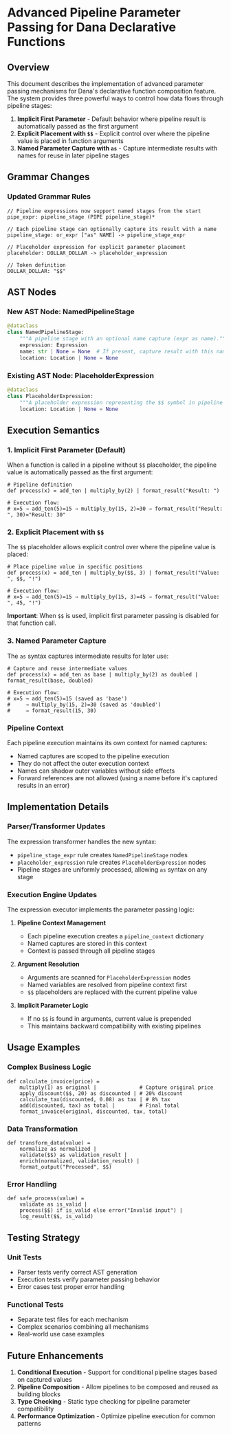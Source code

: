 # Advanced Pipeline Parameter Passing for Dana Declarative Functions

## Overview

This document describes the implementation of advanced parameter passing mechanisms for Dana's declarative function composition feature. The system provides three powerful ways to control how data flows through pipeline stages:

1. **Implicit First Parameter** - Default behavior where pipeline result is automatically passed as the first argument
2. **Explicit Placement with `$$`** - Explicit control over where the pipeline value is placed in function arguments
3. **Named Parameter Capture with `as`** - Capture intermediate results with names for reuse in later pipeline stages

## Grammar Changes

### Updated Grammar Rules

```lark
// Pipeline expressions now support named stages from the start
pipe_expr: pipeline_stage (PIPE pipeline_stage)*

// Each pipeline stage can optionally capture its result with a name
pipeline_stage: or_expr ["as" NAME] -> pipeline_stage_expr

// Placeholder expression for explicit parameter placement
placeholder: DOLLAR_DOLLAR -> placeholder_expression

// Token definition
DOLLAR_DOLLAR: "$$"
```

## AST Nodes

### New AST Node: NamedPipelineStage

```python
@dataclass
class NamedPipelineStage:
    """A pipeline stage with an optional name capture (expr as name)."""
    expression: Expression
    name: str | None = None  # If present, capture result with this name
    location: Location | None = None
```

### Existing AST Node: PlaceholderExpression

```python
@dataclass
class PlaceholderExpression:
    """A placeholder expression representing the $$ symbol in pipeline operations."""
    location: Location | None = None
```

## Execution Semantics

### 1. Implicit First Parameter (Default)

When a function is called in a pipeline without `$$` placeholder, the pipeline value is automatically passed as the first argument:

```dana
# Pipeline definition
def process(x) = add_ten | multiply_by(2) | format_result("Result: ")

# Execution flow:
# x=5 → add_ten(5)=15 → multiply_by(15, 2)=30 → format_result("Result: ", 30)="Result: 30"
```

### 2. Explicit Placement with `$$`

The `$$` placeholder allows explicit control over where the pipeline value is placed:

```dana
# Place pipeline value in specific positions
def process(x) = add_ten | multiply_by($$, 3) | format_result("Value: ", $$, "!")

# Execution flow:
# x=5 → add_ten(5)=15 → multiply_by(15, 3)=45 → format_result("Value: ", 45, "!")
```

**Important**: When `$$` is used, implicit first parameter passing is disabled for that function call.

### 3. Named Parameter Capture

The `as` syntax captures intermediate results for later use:

```dana
# Capture and reuse intermediate values
def process(x) = add_ten as base | multiply_by(2) as doubled | format_result(base, doubled)

# Execution flow:
# x=5 → add_ten(5)=15 (saved as 'base')
#     → multiply_by(15, 2)=30 (saved as 'doubled')  
#     → format_result(15, 30)
```

### Pipeline Context

Each pipeline execution maintains its own context for named captures:
- Named captures are scoped to the pipeline execution
- They do not affect the outer execution context
- Names can shadow outer variables without side effects
- Forward references are not allowed (using a name before it's captured results in an error)

## Implementation Details

### Parser/Transformer Updates

The expression transformer handles the new syntax:
- `pipeline_stage_expr` rule creates `NamedPipelineStage` nodes
- `placeholder_expression` rule creates `PlaceholderExpression` nodes
- Pipeline stages are uniformly processed, allowing `as` syntax on any stage

### Execution Engine Updates

The expression executor implements the parameter passing logic:

1. **Pipeline Context Management**
   - Each pipeline execution creates a `pipeline_context` dictionary
   - Named captures are stored in this context
   - Context is passed through all pipeline stages

2. **Argument Resolution**
   - Arguments are scanned for `PlaceholderExpression` nodes
   - Named variables are resolved from pipeline context first
   - `$$` placeholders are replaced with the current pipeline value

3. **Implicit Parameter Logic**
   - If no `$$` is found in arguments, current value is prepended
   - This maintains backward compatibility with existing pipelines

## Usage Examples

### Complex Business Logic

```dana
def calculate_invoice(price) = 
    multiply(1) as original |              # Capture original price
    apply_discount($$, 20) as discounted | # 20% discount
    calculate_tax(discounted, 0.08) as tax | # 8% tax
    add(discounted, tax) as total |        # Final total
    format_invoice(original, discounted, tax, total)
```

### Data Transformation

```dana
def transform_data(value) =
    normalize as normalized |
    validate($$) as validation_result |
    enrich(normalized, validation_result) |
    format_output("Processed", $$)
```

### Error Handling

```dana
def safe_process(value) =
    validate as is_valid |
    process($$) if is_valid else error("Invalid input") |
    log_result($$, is_valid)
```

## Testing Strategy

### Unit Tests
- Parser tests verify correct AST generation
- Execution tests verify parameter passing behavior
- Error cases test proper error handling

### Functional Tests
- Separate test files for each mechanism
- Complex scenarios combining all mechanisms
- Real-world use case examples

## Future Enhancements

1. **Conditional Execution** - Support for conditional pipeline stages based on captured values
2. **Pipeline Composition** - Allow pipelines to be composed and reused as building blocks
3. **Type Checking** - Static type checking for pipeline parameter compatibility
4. **Performance Optimization** - Optimize pipeline execution for common patterns